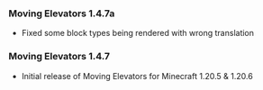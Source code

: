 ### Moving Elevators 1.4.7a
- Fixed some block types being rendered with wrong translation

### Moving Elevators 1.4.7
- Initial release of Moving Elevators for Minecraft 1.20.5 & 1.20.6
